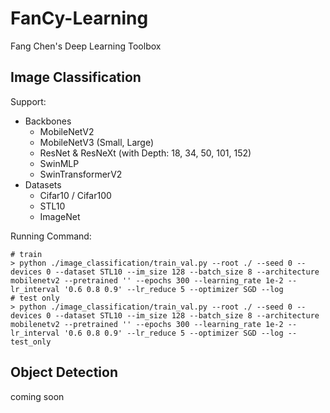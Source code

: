 # FanCy-Learning

Fang Chen's Deep Learning Toolbox

## Image Classification

Support:

- Backbones
  - MobileNetV2
  - MobileNetV3 (Small, Large)
  - ResNet & ResNeXt (with Depth: 18, 34, 50, 101, 152)
  - SwinMLP
  - SwinTransformerV2
- Datasets
  - Cifar10 / Cifar100
  - STL10
  - ImageNet

Running Command:

```shell
# train
> python ./image_classification/train_val.py --root ./ --seed 0 --devices 0 --dataset STL10 --im_size 128 --batch_size 8 --architecture mobilenetv2 --pretrained '' --epochs 300 --learning_rate 1e-2 --lr_interval '0.6 0.8 0.9' --lr_reduce 5 --optimizer SGD --log
# test only
> python ./image_classification/train_val.py --root ./ --seed 0 --devices 0 --dataset STL10 --im_size 128 --batch_size 8 --architecture mobilenetv2 --pretrained '' --epochs 300 --learning_rate 1e-2 --lr_interval '0.6 0.8 0.9' --lr_reduce 5 --optimizer SGD --log --test_only
```

## Object Detection

coming soon


